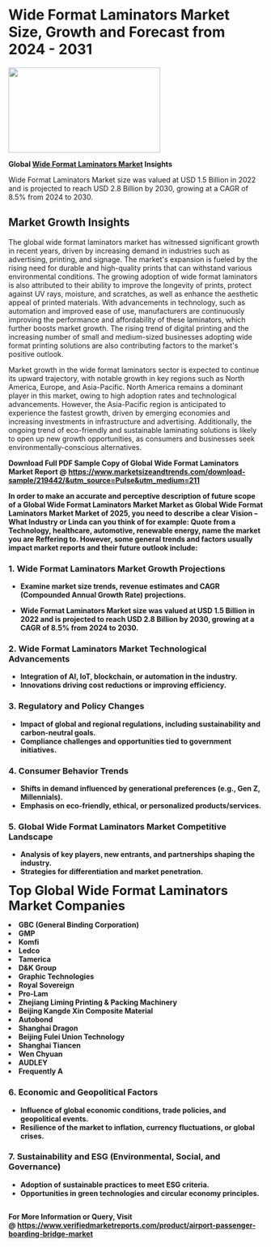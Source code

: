 <H1>Wide Format Laminators Market Size, Growth and Forecast from 2024 - 2031</H1><img class="aligncenter size-medium wp-image-584254" src="https://thirdeyenews.in/wp-content/uploads/2024/09/Global-Market-Research-300x168.jpeg" alt="" width="300" height="168" /><p><strong>Global&nbsp;<a href="https://www.marketsizeandtrends.com/download-sample/219442/&amp;utm_source=Pulse&amp;utm_medium=211">Wide Format Laminators Market</a> Insights</strong></p><p>Wide Format Laminators Market size was valued at USD 1.5 Billion in 2022 and is projected to reach USD 2.8 Billion by 2030, growing at a CAGR of 8.5% from 2024 to 2030.</p><p><h2>Market Growth Insights</h2> <p>The global wide format laminators market has witnessed significant growth in recent years, driven by increasing demand in industries such as advertising, printing, and signage. The market's expansion is fueled by the rising need for durable and high-quality prints that can withstand various environmental conditions. The growing adoption of wide format laminators is also attributed to their ability to improve the longevity of prints, protect against UV rays, moisture, and scratches, as well as enhance the aesthetic appeal of printed materials. With advancements in technology, such as automation and improved ease of use, manufacturers are continuously improving the performance and affordability of these laminators, which further boosts market growth. The rising trend of digital printing and the increasing number of small and medium-sized businesses adopting wide format printing solutions are also contributing factors to the market's positive outlook.</p> <p><strong></strong></p> <p>Market growth in the wide format laminators sector is expected to continue its upward trajectory, with notable growth in key regions such as North America, Europe, and Asia-Pacific. North America remains a dominant player in this market, owing to high adoption rates and technological advancements. However, the Asia-Pacific region is anticipated to experience the fastest growth, driven by emerging economies and increasing investments in infrastructure and advertising. Additionally, the ongoing trend of eco-friendly and sustainable laminating solutions is likely to open up new growth opportunities, as consumers and businesses seek environmentally-conscious alternatives.</p> <p><strong></p><p><span class=""><strong>Download Full PDF Sample Copy of Global Wide Format Laminators Market Report</strong> @ <a href="https://www.marketsizeandtrends.com/download-sample/219442/&amp;utm_source=Pulse&amp;utm_medium=211" target="_blank">https://www.marketsizeandtrends.com/download-sample/219442/&amp;utm_source=Pulse&amp;utm_medium=211</a></span></p><p>In order to make an accurate and perceptive description of future scope of a Global&nbsp;Wide Format Laminators Market Market as Global&nbsp;Wide Format Laminators Market Market of 2025, you need to describe a clear Vision &ndash; What Industry or Linda can you think of for example: Quote from a Technology, healthcare, automotive, renewable energy, name the market you are Reffering to. However, some general trends and factors usually impact market reports and their future outlook include:</p><h3>1.&nbsp;<strong>Wide Format Laminators Market Growth Projections</strong></h3><ul><li>Examine market size trends, revenue estimates and CAGR (Compounded Annual Growth Rate) projections.</li><li><p>Wide Format Laminators Market size was valued at USD 1.5 Billion in 2022 and is projected to reach USD 2.8 Billion by 2030, growing at a CAGR of 8.5% from 2024 to 2030.</p></li></ul><h3>2.&nbsp;<strong>Wide Format Laminators Market Technological Advancements</strong></h3><ul><li>Integration of AI, IoT, blockchain, or automation in the industry.</li><li>Innovations driving cost reductions or improving efficiency.</li></ul><h3>3.&nbsp;<strong>Regulatory and Policy Changes</strong></h3><ul><li>Impact of global and regional regulations, including sustainability and carbon-neutral goals.</li><li>Compliance challenges and opportunities tied to government initiatives.</li></ul><h3>4.&nbsp;<strong>Consumer Behavior Trends</strong></h3><ul><li>Shifts in demand influenced by generational preferences (e.g., Gen Z, Millennials).</li><li>Emphasis on eco-friendly, ethical, or personalized products/services.</li></ul><h3>5.&nbsp;<strong>Global Wide Format Laminators Market Competitive Landscape</strong></h3><ul><li>Analysis of key players, new entrants, and partnerships shaping the industry.</li><li>Strategies for differentiation and market penetration.</li></ul><p data-pm-slice="1 1 []"><span style="color: inherit; font-family: inherit; font-size: 25px;">Top Global Wide Format Laminators Market Companies</span></p><div class="" data-test-id=""><p><li>GBC (General Binding Corporation)</li><li> GMP</li><li> Komfi</li><li> Ledco</li><li> Tamerica</li><li> D&K Group</li><li> Graphic Technologies</li><li> Royal Sovereign</li><li> Pro-Lam</li><li> Zhejiang Liming Printing & Packing Machinery</li><li> Beijing Kangde Xin Composite Material</li><li> Autobond</li><li> Shanghai Dragon</li><li> Beijing Fulei Union Technology</li><li> Shanghai Tiancen</li><li> Wen Chyuan</li><li> AUDLEY</li><li> Frequently A</li></p></div><h3>6.&nbsp;<strong>Economic and Geopolitical Factors</strong></h3><ul><li>Influence of global economic conditions, trade policies, and geopolitical events.</li><li>Resilience of the market to inflation, currency fluctuations, or global crises.</li></ul><h3>7.&nbsp;<strong>Sustainability and ESG (Environmental, Social, and Governance)</strong></h3><ul><li>Adoption of sustainable practices to meet ESG criteria.</li><li>Opportunities in green technologies and circular economy principles.</li></ul><h2><strong style="font-size: 14px;">For More Information or Query, Visit @&nbsp;</strong><a style="background-color: #ffffff; font-size: 14px;" href="https://www.marketsizeandtrends.com/report/wide-format-laminators-market/" target="_blank">https://www.verifiedmarketreports.com/product/airport-passenger-boarding-bridge-market</a></h2>
